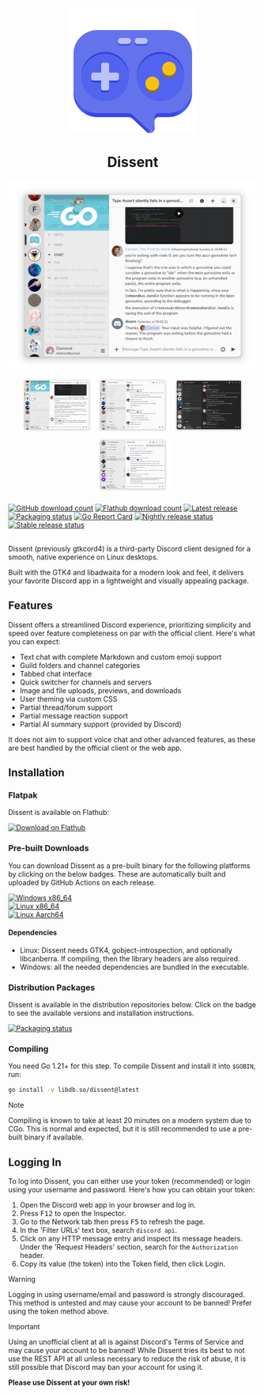 <div align="center">

![Dissent logo](./internal/icons/hicolor/scalable/apps/so.libdb.dissent.svg)

<h1>Dissent</h1>

<img src="./.github/screenshots/03.png" alt="Screenshot 3" width="800">

<div>
  <a href="./.github/screenshots/03.png"><img src="./.github/screenshots/03.png" alt="Screenshot 3" width="150"></a>
  <a href="./.github/screenshots/01.png"><img src="./.github/screenshots/01.png" alt="Screenshot 1" width="150"></a>
  <a href="./.github/screenshots/02.png"><img src="./.github/screenshots/02.png" alt="Screenshot 2" width="150"></a>
  <a href="./.github/screenshots/04.png"><img src="./.github/screenshots/04.png" alt="Screenshot 4" width="150"></a>
</div>

</div>

<br>

<div>
  <a href="https://github.com/diamondburned/dissent/releases/latest"><img height="22" src="https://img.shields.io/github/downloads/diamondburned/dissent/total?label=GitHub%20Downloads&amp;logo=github" alt="GitHub download count"></a>
  <a href="https://flathub.org/apps/so.libdb.dissent"><img height="22" src="https://img.shields.io/flathub/downloads/so.libdb.dissent?logo=flathub&amp;logoColor=white&amp;label=Flatpak%20Installs&amp;color=%233d7fcd" alt="Flathub download count"></a>
  <a href="https://github.com/diamondburned/dissent/releases/latest"><img height="22" src="https://img.shields.io/github/v/tag/diamondburned/dissent?filter=!nightly&amp;label=Latest%20Release&amp;color=blue" alt="Latest release"></a>
  <a href="https://repology.org/project/dissent/versions"><img height="22" src="https://img.shields.io/repology/repositories/dissent?label=Packaged Distros" alt="Packaging status"></a>
  <a href="https://goreportcard.com/report/github.com/diamondburned/dissent"><img height="22" src="https://goreportcard.com/badge/github.com/diamondburned/dissent" alt="Go Report Card"></a>
  <a href="https://github.com/diamondburned/dissent/deployments/Nightly%20release"><img height="22" src="https://img.shields.io/github/deployments/diamondburned/dissent/Nightly%20release?logo=github&amp;label=Nightly%20Build" alt="Nightly release status"></a>
  <a href="https://github.com/diamondburned/dissent/deployments/Stable%20release"><img height="22" src="https://img.shields.io/github/deployments/diamondburned/dissent/Stable%20release?logo=github&amp;label=Stable%20Build" alt="Stable release status"></a>
</div>

<br>

Dissent (previously gtkcord4) is a third-party Discord client designed for a
smooth, native experience on Linux desktops.

Built with the GTK4 and libadwaita for a modern look and feel, it delivers your
favorite Discord app in a lightweight and visually appealing package.

## Features

Dissent offers a streamlined Discord experience, prioritizing simplicity and
speed over feature completeness on par with the official client. Here's what
you can expect:

- Text chat with complete Markdown and custom emoji support
- Guild folders and channel categories
- Tabbed chat interface
- Quick switcher for channels and servers
- Image and file uploads, previews, and downloads
- User theming via custom CSS
- Partial thread/forum support
- Partial message reaction support
- Partial AI summary support (provided by Discord)

It does not aim to support voice chat and other advanced features, as these are
best handled by the official client or the web app.

## Installation

### Flatpak

Dissent is available on Flathub:

<a href="https://flathub.org/apps/details/so.libdb.dissent">
  <img src="https://flathub.org/api/badge?svg&locale=en" alt="Download on Flathub" width="220">
</a>

### Pre-built Downloads

You can download Dissent as a pre-built binary for the following platforms by
clicking on the below badges. These are automatically built and uploaded by
GitHub Actions on each release.

<div>
  <a href="https://github.com/diamondburned/dissent/releases/download/latest/dissent-windows-amd64.exe">
    <img height="24" alt="Windows x86_64" src="https://img.shields.io/badge/Windows-Download%20for%20x86__64-grey?style=flat-square&logo=windows11&labelColor=%23357EC7&cacheSeconds=999999999" />
  </a>
  <br>
  <a href="https://github.com/diamondburned/dissent/releases/download/latest/dissent-linux-amd64.tar.zst">
    <img height="24" alt="Linux x86_64" src="https://img.shields.io/badge/Linux-Download%20for%20x86__64-grey?style=flat-square&logo=linux&logoColor=black&labelColor=%23ffcc33&cacheSeconds=999999999" />
  </a>
  <br>
  <a href="https://github.com/diamondburned/dissent/releases/download/latest/dissent-linux-arm64.tar.zst">
    <img height="24" alt="Linux Aarch64" src="https://img.shields.io/badge/Linux-Download%20for%20AArch64-grey?style=flat-square&logo=linux&logoColor=black&labelColor=%23ffcc33&cacheSeconds=999999999" />
  </a>
</div>

#### Dependencies

- Linux: Dissent needs GTK4, gobject-introspection, and optionally
  libcanberra. If compiling, then the library headers are also required.
- Windows: all the needed dependencies are bundled in the executable.

### Distribution Packages

Dissent is available in the distribution repositories below. Click on the badge
to see the available versions and installation instructions.

<a href="https://repology.org/project/dissent/versions">
  <img src="https://repology.org/badge/vertical-allrepos/dissent.svg" alt="Packaging status" width="200">
</a>

### Compiling

You need Go 1.21+ for this step. To compile Dissent and install it into `$GOBIN`, run:

```sh
go install -v libdb.so/dissent@latest
```

> [!NOTE]
> Compiling is known to take at least 20 minutes on a modern system due
> to CGo. This is normal and expected, but it is still recommended to use a
> pre-built binary if available.

## Logging In

To log into Dissent, you can either use your token (recommended) or login using
your username and password. Here's how you can obtain your token:

1. Open the Discord web app in your browser and log in.
2. Press <kbd>F12</kbd> to open the Inspector.
3. Go to the Network tab then press <kbd>F5</kbd> to refresh the page.
4. In the 'Filter URLs' text box, search `discord api`.
5. Click on any HTTP message entry and inspect its message headers. Under
   the 'Request Headers' section, search for the `Authorization` header.
6. Copy its value (the token) into the Token field, then click Login.

> [!WARNING]
> Logging in using username/email and password is strongly discouraged. This
> method is untested and may cause your account to be banned! Prefer using the
> token method above.

> [!IMPORTANT]
> Using an unofficial client at all is against Discord's Terms of Service and
> may cause your account to be banned! While Dissent tries its best to not use
> the REST API at all unless necessary to reduce the risk of abuse, it is still
> possible that Discord may ban your account for using it.
>
> **Please use Dissent at your own risk!**
